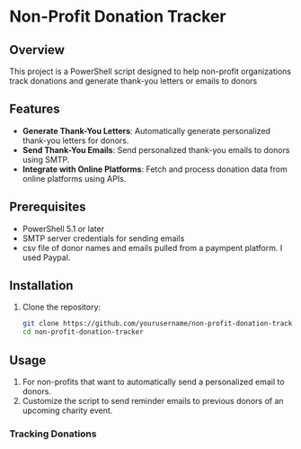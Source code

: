 # Non-Profit Donation Tracker

## Overview
This project is a PowerShell script designed to help non-profit organizations track donations and generate thank-you letters or emails to donors

## Features
- **Generate Thank-You Letters**: Automatically generate personalized thank-you letters for donors.  
- **Send Thank-You Emails**: Send personalized thank-you emails to donors using SMTP.
- **Integrate with Online Platforms**: Fetch and process donation data from online platforms using APIs.

## Prerequisites
- PowerShell 5.1 or later
- SMTP server credentials for sending emails
- csv file of donor names and emails pulled from a paympent platform.  I used Paypal.

## Installation
1. Clone the repository:
    ```sh
    git clone https://github.com/yourusername/non-profit-donation-tracker.git
    cd non-profit-donation-tracker
    ```

## Usage
1.  For non-profits that want to automatically send a personalized email to donors.
2.  Customize the script to send reminder emails to previous donors of an upcoming charity event.

### Tracking Donations
